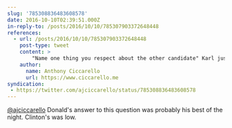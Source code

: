 ```yaml
---
slug: '785308836483608578'
date: 2016-10-10T02:39:51.000Z
in-reply-to: /posts/2016/10/10/785307903372648448
references:
  - url: /posts/2016/10/10/785307903372648448
    post-type: tweet
    content: >
        "Name one thing you respect about the other candidate" Karl just won the debate. #debate
    author:
      name: Anthony Ciccarello
      url: https://www.ciccarello.me
syndication:
 - https://twitter.com/ajciccarello/status/785308836483608578
---
```


[@ajciccarello](https://twitter.com/ajciccarello) Donald's answer to this question was probably his best of the night. Clinton's was low.

